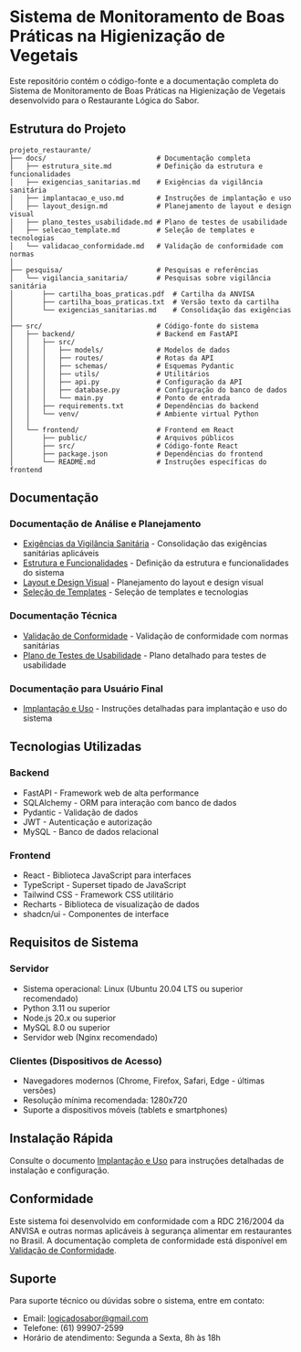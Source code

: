 # Sistema de Monitoramento de Boas Práticas na Higienização de Vegetais

Este repositório contém o código-fonte e a documentação completa do Sistema de Monitoramento de Boas Práticas na Higienização de Vegetais desenvolvido para o Restaurante Lógica do Sabor.

## Estrutura do Projeto

```
projeto_restaurante/
├── docs/                           # Documentação completa
│   ├── estrutura_site.md           # Definição da estrutura e funcionalidades
│   ├── exigencias_sanitarias.md    # Exigências da vigilância sanitária
│   ├── implantacao_e_uso.md        # Instruções de implantação e uso
│   ├── layout_design.md            # Planejamento de layout e design visual
│   ├── plano_testes_usabilidade.md # Plano de testes de usabilidade
│   ├── selecao_template.md         # Seleção de templates e tecnologias
│   └── validacao_conformidade.md   # Validação de conformidade com normas
│
├── pesquisa/                       # Pesquisas e referências
│   └── vigilancia_sanitaria/       # Pesquisas sobre vigilância sanitária
│       ├── cartilha_boas_praticas.pdf  # Cartilha da ANVISA
│       ├── cartilha_boas_praticas.txt  # Versão texto da cartilha
│       └── exigencias_sanitarias.md    # Consolidação das exigências
│
├── src/                            # Código-fonte do sistema
│   ├── backend/                    # Backend em FastAPI
│   │   ├── src/
│   │   │   ├── models/             # Modelos de dados
│   │   │   ├── routes/             # Rotas da API
│   │   │   ├── schemas/            # Esquemas Pydantic
│   │   │   ├── utils/              # Utilitários
│   │   │   ├── api.py              # Configuração da API
│   │   │   ├── database.py         # Configuração do banco de dados
│   │   │   └── main.py             # Ponto de entrada
│   │   ├── requirements.txt        # Dependências do backend
│   │   └── venv/                   # Ambiente virtual Python
│   │
│   └── frontend/                   # Frontend em React
│       ├── public/                 # Arquivos públicos
│       ├── src/                    # Código-fonte React
│       ├── package.json            # Dependências do frontend
│       └── README.md               # Instruções específicas do frontend
```

## Documentação

### Documentação de Análise e Planejamento
- [Exigências da Vigilância Sanitária](docs/exigencias_sanitarias.md) - Consolidação das exigências sanitárias aplicáveis
- [Estrutura e Funcionalidades](docs/estrutura_site.md) - Definição da estrutura e funcionalidades do sistema
- [Layout e Design Visual](docs/layout_design.md) - Planejamento do layout e design visual
- [Seleção de Templates](docs/selecao_template.md) - Seleção de templates e tecnologias

### Documentação Técnica
- [Validação de Conformidade](docs/validacao_conformidade.md) - Validação de conformidade com normas sanitárias
- [Plano de Testes de Usabilidade](docs/plano_testes_usabilidade.md) - Plano detalhado para testes de usabilidade

### Documentação para Usuário Final
- [Implantação e Uso](docs/implantacao_e_uso.md) - Instruções detalhadas para implantação e uso do sistema

## Tecnologias Utilizadas

### Backend
- FastAPI - Framework web de alta performance
- SQLAlchemy - ORM para interação com banco de dados
- Pydantic - Validação de dados
- JWT - Autenticação e autorização
- MySQL - Banco de dados relacional

### Frontend
- React - Biblioteca JavaScript para interfaces
- TypeScript - Superset tipado de JavaScript
- Tailwind CSS - Framework CSS utilitário
- Recharts - Biblioteca de visualização de dados
- shadcn/ui - Componentes de interface

## Requisitos de Sistema

### Servidor
- Sistema operacional: Linux (Ubuntu 20.04 LTS ou superior recomendado)
- Python 3.11 ou superior
- Node.js 20.x ou superior
- MySQL 8.0 ou superior
- Servidor web (Nginx recomendado)

### Clientes (Dispositivos de Acesso)
- Navegadores modernos (Chrome, Firefox, Safari, Edge - últimas versões)
- Resolução mínima recomendada: 1280x720
- Suporte a dispositivos móveis (tablets e smartphones)

## Instalação Rápida

Consulte o documento [Implantação e Uso](docs/implantacao_e_uso.md) para instruções detalhadas de instalação e configuração.

## Conformidade

Este sistema foi desenvolvido em conformidade com a RDC 216/2004 da ANVISA e outras normas aplicáveis à segurança alimentar em restaurantes no Brasil. A documentação completa de conformidade está disponível em [Validação de Conformidade](docs/validacao_conformidade.md).

## Suporte

Para suporte técnico ou dúvidas sobre o sistema, entre em contato:
- Email: logicadosabor@gmail.com
- Telefone: (61) 99907-2599
- Horário de atendimento: Segunda a Sexta, 8h às 18h
